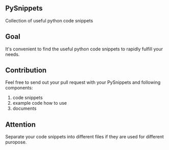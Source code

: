 ## PySnippets
Collection of useful python code snippets

## Goal
It's convenient to find the useful python code snippets to rapidly fulfill your needs.

## Contribution
Feel free to send out your pull request with your PySnippets and following components:  

  1. code snippets
  2. example code how to use
  3. documents

## Attention
Separate your code snippets into different files if they are used for different puropose.




